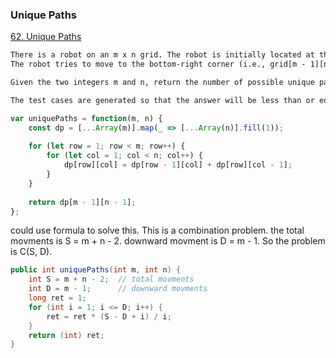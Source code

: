 ### Unique Paths
[62. Unique Paths](https://leetcode.com/problems/unique-paths/)

```html
There is a robot on an m x n grid. The robot is initially located at the top-left corner (i.e., grid[0][0]). 
The robot tries to move to the bottom-right corner (i.e., grid[m - 1][n - 1]). The robot can only move either down or right at any point in time.

Given the two integers m and n, return the number of possible unique paths that the robot can take to reach the bottom-right corner.

The test cases are generated so that the answer will be less than or equal to 2 * 109.
```
 
```javascript
var uniquePaths = function(m, n) {
    const dp = [...Array(m)].map(_ => [...Array(n)].fill(1));
    
    for (let row = 1; row < m; row++) {
        for (let col = 1; col < n; col++) {
            dp[row][col] = dp[row - 1][col] + dp[row][col - 1];
        }
    }
    
    return dp[m - 1][n - 1];
};
```

could use formula to solve this. This is a combination problem.
the total movments is S = m + n - 2. downward movment is D = m - 1.
So the problem is C(S, D).

```java
public int uniquePaths(int m, int n) {
    int S = m + n - 2;  // total movments
    int D = m - 1;      // downward movments
    long ret = 1;
    for (int i = 1; i <= D; i++) {
        ret = ret * (S - D + i) / i;
    }
    return (int) ret;
}
```